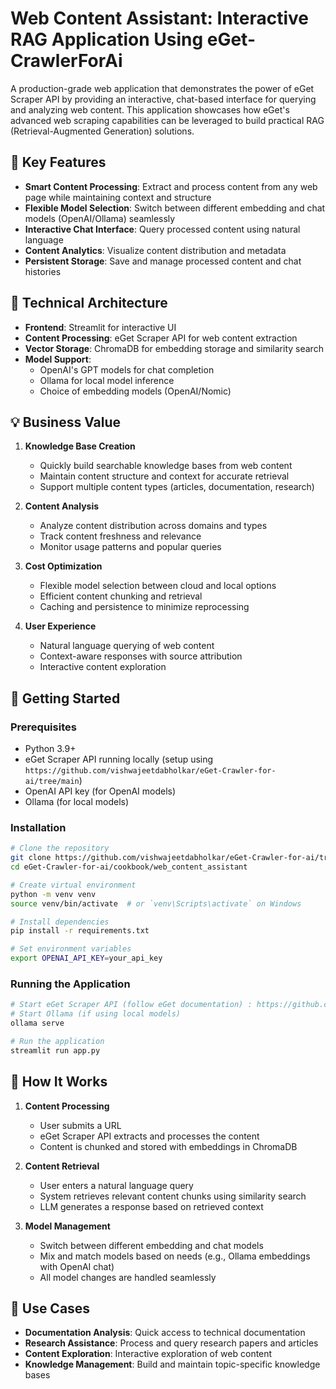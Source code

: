 # Web Content Assistant: Interactive RAG Application Using eGet-CrawlerForAi

A production-grade web application that demonstrates the power of eGet Scraper API by providing an interactive, chat-based interface for querying and analyzing web content. This application showcases how eGet's advanced web scraping capabilities can be leveraged to build practical RAG (Retrieval-Augmented Generation) solutions.

## 🌟 Key Features

- **Smart Content Processing**: Extract and process content from any web page while maintaining context and structure
- **Flexible Model Selection**: Switch between different embedding and chat models (OpenAI/Ollama) seamlessly
- **Interactive Chat Interface**: Query processed content using natural language
- **Content Analytics**: Visualize content distribution and metadata
- **Persistent Storage**: Save and manage processed content and chat histories

## 🔧 Technical Architecture

- **Frontend**: Streamlit for interactive UI
- **Content Processing**: eGet Scraper API for web content extraction
- **Vector Storage**: ChromaDB for embedding storage and similarity search
- **Model Support**:
  - OpenAI's GPT models for chat completion
  - Ollama for local model inference
  - Choice of embedding models (OpenAI/Nomic)

## 💡 Business Value

1. **Knowledge Base Creation**
   - Quickly build searchable knowledge bases from web content
   - Maintain content structure and context for accurate retrieval
   - Support multiple content types (articles, documentation, research)

2. **Content Analysis**
   - Analyze content distribution across domains and types
   - Track content freshness and relevance
   - Monitor usage patterns and popular queries

3. **Cost Optimization**
   - Flexible model selection between cloud and local options
   - Efficient content chunking and retrieval
   - Caching and persistence to minimize reprocessing

4. **User Experience**
   - Natural language querying of web content
   - Context-aware responses with source attribution
   - Interactive content exploration

## 🚀 Getting Started

### Prerequisites
- Python 3.9+
- eGet Scraper API running locally (setup using `https://github.com/vishwajeetdabholkar/eGet-Crawler-for-ai/tree/main`)
- OpenAI API key (for OpenAI models)
- Ollama (for local models)

### Installation
```bash
# Clone the repository
git clone https://github.com/vishwajeetdabholkar/eGet-Crawler-for-ai/tree/main/
cd eGet-Crawler-for-ai/cookbook/web_content_assistant

# Create virtual environment
python -m venv venv
source venv/bin/activate  # or `venv\Scripts\activate` on Windows

# Install dependencies
pip install -r requirements.txt

# Set environment variables
export OPENAI_API_KEY=your_api_key
```

### Running the Application
```bash
# Start eGet Scraper API (follow eGet documentation) : https://github.com/vishwajeetdabholkar/eGet-Crawler-for-ai/blob/main/readme.md#local-installation
# Start Ollama (if using local models)
ollama serve

# Run the application
streamlit run app.py
```

## 📖 How It Works

1. **Content Processing**
   - User submits a URL
   - eGet Scraper API extracts and processes the content
   - Content is chunked and stored with embeddings in ChromaDB

2. **Content Retrieval**
   - User enters a natural language query
   - System retrieves relevant content chunks using similarity search
   - LLM generates a response based on retrieved context

3. **Model Management**
   - Switch between different embedding and chat models
   - Mix and match models based on needs (e.g., Ollama embeddings with OpenAI chat)
   - All model changes are handled seamlessly

## 🎯 Use Cases

- **Documentation Analysis**: Quick access to technical documentation
- **Research Assistance**: Process and query research papers and articles
- **Content Exploration**: Interactive exploration of web content
- **Knowledge Management**: Build and maintain topic-specific knowledge bases

